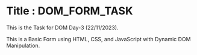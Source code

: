 # Title : DOM_FORM_TASK

This is the Task for DOM Day-3 (22/11/2023).
 
This is a Basic Form using HTML, CSS, and JavaScript with Dynamic DOM Manipulation. 